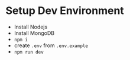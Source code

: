 # Setup Dev Environment
- Install Nodejs
- Install MongoDB
- `npm i`
- create `.env` from `.env.example`
- `npm run dev`
